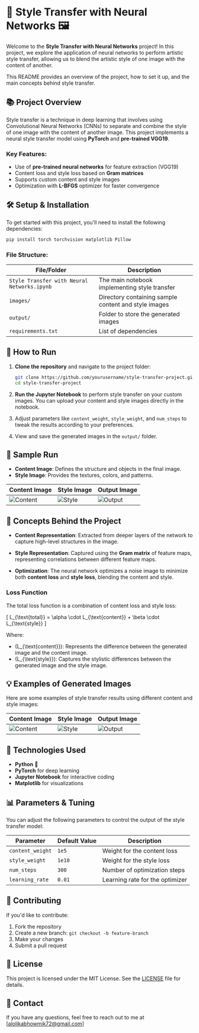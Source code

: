 # 🎨 Style Transfer with Neural Networks 🖼️

Welcome to the **Style Transfer with Neural Networks** project! In this project, we explore the application of neural networks to perform artistic style transfer, allowing us to blend the artistic style of one image with the content of another. 

This README provides an overview of the project, how to set it up, and the main concepts behind style transfer.

## 📚 Project Overview

Style transfer is a technique in deep learning that involves using Convolutional Neural Networks (CNNs) to separate and combine the style of one image with the content of another image. This project implements a neural style transfer model using **PyTorch** and **pre-trained VGG19**.

### Key Features:
- Use of **pre-trained neural networks** for feature extraction (VGG19)
- Content loss and style loss based on **Gram matrices**
- Supports custom content and style images
- Optimization with **L-BFGS** optimizer for faster convergence

## 🛠️ Setup & Installation

To get started with this project, you'll need to install the following dependencies:

```bash
pip install torch torchvision matplotlib Pillow
```

### File Structure:

| File/Folder                           | Description                                           |
|---------------------------------------|-------------------------------------------------------|
| `Style Transfer with Neural Networks.ipynb` | The main notebook implementing style transfer        |
| `images/`                             | Directory containing sample content and style images  |
| `output/`                             | Folder to store the generated images                  |
| `requirements.txt`                    | List of dependencies                                  |

## 🚀 How to Run

1. **Clone the repository** and navigate to the project folder:

   ```bash
   git clone https://github.com/yourusername/style-transfer-project.git
   cd style-transfer-project
   ```
2. **Run the Jupyter Notebook** to perform style transfer on your custom images. You can upload your content and style images directly in the notebook.

3. Adjust parameters like `content_weight`, `style_weight`, and `num_steps` to tweak the results according to your preferences.

4. View and save the generated images in the `output/` folder.

## 📸 Sample Run

- **Content Image**: Defines the structure and objects in the final image.
- **Style Image**: Provides the textures, colors, and patterns.

| Content Image                        | Style Image                        | Output Image                        |
|--------------------------------------|------------------------------------|-------------------------------------|
| ![Content](images/content.jpg)       | ![Style](images/style.jpg)         | ![Output](output/generated_image.jpg) |

## 🔬 Concepts Behind the Project

- **Content Representation**: Extracted from deeper layers of the network to capture high-level structures in the image.
  
- **Style Representation**: Captured using the **Gram matrix** of feature maps, representing correlations between different feature maps.

- **Optimization**: The neural network optimizes a noise image to minimize both **content loss** and **style loss**, blending the content and style.

### Loss Function

The total loss function is a combination of content loss and style loss:

\[
L_{\text{total}} = \alpha \cdot L_{\text{content}} + \beta \cdot L_{\text{style}}
\]

Where:

- \(L_{\text{content}}\): Represents the difference between the generated image and the content image.
- \(L_{\text{style}}\): Captures the stylistic differences between the generated image and the style image.

## 💡 Examples of Generated Images

Here are some examples of style transfer results using different content and style images:

| Content Image                        | Style Image                        | Output Image                        |
|--------------------------------------|------------------------------------|-------------------------------------|
| ![Content](images/content1.jpg)      | ![Style](images/style1.jpg)        | ![Output](output/output1.jpg)       |

## 🧠 Technologies Used

- **Python** 🐍
- **PyTorch** for deep learning
- **Jupyter Notebook** for interactive coding
- **Matplotlib** for visualizations

## 📊 Parameters & Tuning

You can adjust the following parameters to control the output of the style transfer model:

| Parameter       | Default Value | Description                         |
|-----------------|---------------|-------------------------------------|
| `content_weight` | `1e5`         | Weight for the content loss         |
| `style_weight`   | `1e10`        | Weight for the style loss           |
| `num_steps`      | `300`         | Number of optimization steps        |
| `learning_rate`  | `0.01`        | Learning rate for the optimizer     |

## 🤝 Contributing

If you'd like to contribute:

1. Fork the repository
2. Create a new branch: `git checkout -b feature-branch`
3. Make your changes
4. Submit a pull request

## 📄 License

This project is licensed under the MIT License. See the [LICENSE](LICENSE) file for details.

## 💬 Contact

If you have any questions, feel free to reach out to me at [alolikabhowmik72@gmail.com]
